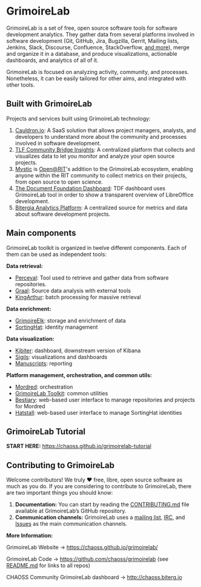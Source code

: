 # GrimoireLab

GrimoireLab is a set of free, open source software tools for software development analytics. They gather data from several platforms involved in software development (Git, GitHub, Jira, Bugzilla, Gerrit, Mailing lists, Jenkins, Slack, Discourse, Confluence, StackOverflow, [and more](https://chaoss.github.io/grimoirelab/)), merge and organize it in a database, and produce visualizations, actionable dashboards, and analytics of all of it.  

GrimoireLab is focused on analyzing activity, community, and processes. Nonetheless, it can be easily tailored for other aims, and integrated with other tools.

## Built with GrimoireLab

Projects and services built using GrimoireLab technology:

1. [Cauldron.io](https://cauldron.io/): A SaaS solution that allows project managers, analysts, and developers to understand more about the community and processes involved in software development. 
2. [TLF Community Bridge Insights](https://lfanalytics.io/projects): A centralized platform that collects and visualizes data to let you monitor and analyze your open source projects.
3. [Mystic](https://opensource.ieee.org/rit/mystic) is [Open@RIT](https://www.rit.edu/research/open)'s addition to the GrimoireLab ecosystem, enabling anyone within the RIT community to collect metrics on their projects, from open source to open science.
4. [The Document Foundation Dashboard](https://dashboard.documentfoundation.org/): TDF dashboard uses GrimoireLab tool in order to show a transparent overview of LibreOffice development.
5. [Bitergia Analytics Platform](https://bitergia.com/bitergia-analytics/): A centralized source for metrics and data about software development projects.

## Main components

GrimoireLab toolkit is organized in twelve different components. Each of them can be used as independent tools:

**Data retrieval:**

* [Perceval](https://github.com/chaoss/grimoirelab-perceval): Tool used to retrieve and gather data from software repositories.
* [Graal](https://github.com/chaoss/grimoirelab-graal): Source data analysis with external tools
* [KingArthur](https://github.com/chaoss/grimoirelab-kingarthur): batch processing for massive retrieval

**Data enrichment:**

* [GrimoireElk](https://github.com/chaoss/grimoirelab-elk): storage and enrichment of data
* [SortingHat](https://github.com/chaoss/grimoirelab-sortinghat): identity management

**Data visualization:** 

* [Kibiter](https://github.com/chaoss/grimoirelab-kibiter): dashboard, downstream version of Kibana
* [Sigils](https://github.com/chaoss/grimoirelab-sigils): visualizations and dashboards
* [Manuscripts](https://github.com/chaoss/grimoirelab-manuscripts): reporting

**Platform management, orchestration, and common utils:**

* [Mordred](https://github.com/chaoss/grimoirelab-mordred): orchestration
* [GrimoireLab Toolkit](https://github.com/chaoss/grimoirelab-toolkit): common utilities
* [Bestiary](https://github.com/chaoss/grimoirelab-bestiary): web-based user interface to manage repositories and projects for Mordred
* [Hatstall](https://github.com/chaoss/grimoirelab-hatstall): web-based user interface to manage SortingHat identities

## GrimoireLab Tutorial

**START HERE:** https://chaoss.github.io/grimoirelab-tutorial

## Contributing to GrimoireLab

Welcome contributors! We truly ♥ free, libre, open source software as much as you do. If you are considering to contribute to GrimoireLab, there are two important things you should know:

1. **Documentation:** You can start by reading the [CONTRIBUTING.md](https://github.com/chaoss/grimoirelab/blob/master/CONTRIBUTING.md) file available at GrimoireLab’s GitHub repository.
2. **Communication channels:** GrimoireLab uses a [mailing list](https://lists.linuxfoundation.org/mailman/listinfo/grimoirelab-discussions), [IRC](http://webchat.freenode.net/?channels=GrimoireLab), and [Issues](https://github.com/chaoss/grimoirelab/issues) as the main communication channels. 

**More Information:**

GrimoireLab Website → https://chaoss.github.io/grimoirelab/

GrimoireLab Code → https://github.com/chaoss/grimoirelab (see [README.md](https://github.com/chaoss/grimoirelab/blob/master/README.md) for links to all repos)

CHAOSS Community GrimoireLab dashboard → http://chaoss.biterg.io

